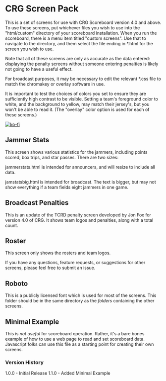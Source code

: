 # CRG Screen Pack

This is a set of screens for use with CRG Scoreboard version 4.0 and above.  To use these screens, put whichever files you wish to use into the "html/custom" directory of your scoreboard installation.  When you run the scoreboard, there is a menu item titled "custom screens".  Use that to navigate to the directory, and them select the file ending in \*.html for the screen you wish to use.

Note that all of these screens are only as accurate as the data entered: displaying the penalty screens without someone entering penalties is likely not going to have a useful effect.

For broadcast purposes, it may be necessary to edit the relevant \*.css file to match the chromakey or overlay software in use.

It is important to test the choices of colors you set to ensure they are sufficiently high contrast to be visible.  Setting a team's foreground color to white, and the background to yellow, may match their jersey's, but you won't be able to read it. (The "overlay" color option is used for each of these screens.)

[![ko-fi](https://www.ko-fi.com/img/githubbutton_sm.svg)](https://ko-fi.com/J3J11GKIZ)

## Jammer Stats

This screen shows various statistics for the jammers, including points scored, box trips, and star passes.  There are two sizes:

jammerstats.html is intended for announcers, and will resize to include all data.

jamstatsbig.html is intended for broadcast.  The text is bigger, but may not show everything if a team fields eight jammers in one game.

## Broadcast Penalties

This is an update of the TCRD penalty screen developed by Jon Fox for version 4.0 of CRG.  It shows team logos and penalties, along with a total count.

## Roster

This screen only shows the rosters and team logos.

If you have any questions, feature requests, or suggestions for other screens, please feel free to submit an issue.

## Roboto

This is a publicly licensed font which is used for most of the screens. This folder should be in the same directory as the _folders_ containing the other screens.

## Minimal Example

This is _not useful_ for scoreboard operation.  Rather, it's a bare bones example of how to use a web page to read and set scoreboard data.  Javascript folks can use this file as a starting point for creating their own screens.

### Version History
1.0.0 - Initial Release
1.1.0 - Added Minimal Example